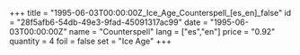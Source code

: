 +++
title = "1995-06-03T00:00:00Z_Ice_Age_Counterspell_[es_en]_false"
id = "28f5afb6-54db-49e3-9fad-45091317ac99"
date = "1995-06-03T00:00:00Z"
name = "Counterspell"
lang = ["es","en"]
price = "0.92"
quantity = 4
foil = false
set = "Ice Age"
+++
